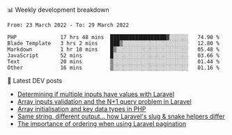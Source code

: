 📊 Weekly development breakdown
<!--START_SECTION:waka-->

```text
From: 23 March 2022 - To: 29 March 2022

PHP              17 hrs 48 mins  ██████████████████▓░░░░░░   74.90 %
Blade Template   3 hrs 2 mins    ███▒░░░░░░░░░░░░░░░░░░░░░   12.80 %
Markdown         1 hr 18 mins    █▒░░░░░░░░░░░░░░░░░░░░░░░   05.48 %
JavaScript       52 mins         █░░░░░░░░░░░░░░░░░░░░░░░░   03.66 %
Text             20 mins         ▒░░░░░░░░░░░░░░░░░░░░░░░░   01.44 %
Other            16 mins         ▒░░░░░░░░░░░░░░░░░░░░░░░░   01.16 %
```

<!--END_SECTION:waka-->

📕 Latest DEV posts
<!-- BLOG-POST-LIST:START -->
- [Determining if multiple inputs have values with Laravel](https://dev.to/michaelvickersuk/determining-if-multiple-inputs-have-values-with-laravel-km6)
- [Array inputs validation and the N+1 query problem in Laravel](https://dev.to/michaelvickersuk/array-inputs-validation-and-the-n1-query-problem-in-laravel-2agb)
- [Array initialisation and key data types in PHP](https://dev.to/michaelvickersuk/array-initialisation-and-key-data-types-in-php-1e5b)
- [Same string, different output... how Laravel&#39;s slug &amp; snake helpers differ](https://dev.to/michaelvickersuk/same-string-different-output-how-laravels-slug-snake-helpers-differ-1ccj)
- [The importance of ordering when using Laravel pagination](https://dev.to/michaelvickersuk/the-importance-of-ordering-when-using-laravel-pagination-1e37)
<!-- BLOG-POST-LIST:END -->
